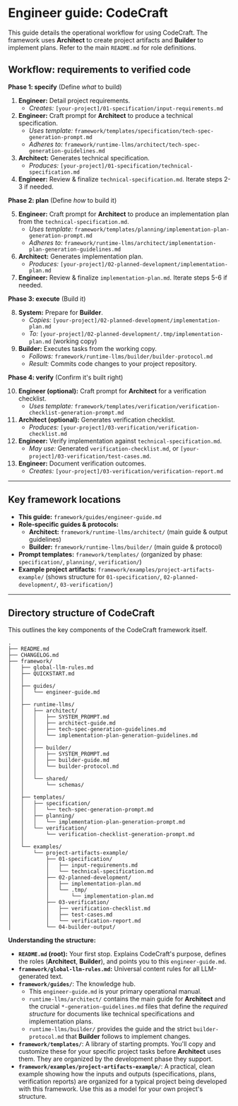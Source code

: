 # Engineer guide: CodeCraft

This guide details the operational workflow for using CodeCraft.
The framework uses **Architect** to create project artifacts and **Builder** to implement plans.
Refer to the main `README.md` for role definitions.

## Workflow: requirements to verified code

**Phase 1: specify** (Define *what* to build)

1.  **Engineer:** Detail project requirements.
    *   *Creates:* `[your-project]/01-specification/input-requirements.md`
2.  **Engineer:** Craft prompt for **Architect** to produce a technical specification.
    *   *Uses template:* `framework/templates/specification/tech-spec-generation-prompt.md`
    *   *Adheres to:* `framework/runtime-llms/architect/tech-spec-generation-guidelines.md`
3.  **Architect:** Generates technical specification.
    *   *Produces:* `[your-project]/01-specification/technical-specification.md`
4.  **Engineer:** Review & finalize `technical-specification.md`. Iterate steps 2-3 if needed.

**Phase 2: plan** (Define *how* to build it)

5.  **Engineer:** Craft prompt for **Architect** to produce an implementation plan from the `technical-specification.md`.
    *   *Uses template:* `framework/templates/planning/implementation-plan-generation-prompt.md`
    *   *Adheres to:* `framework/runtime-llms/architect/implementation-plan-generation-guidelines.md`
6.  **Architect:** Generates implementation plan.
    *   *Produces:* `[your-project]/02-planned-development/implementation-plan.md`
7.  **Engineer:** Review & finalize `implementation-plan.md`. Iterate steps 5-6 if needed.

**Phase 3: execute** (Build it)

8.  **System:** Prepare for **Builder**.
    *   *Copies:* `[your-project]/02-planned-development/implementation-plan.md`
    *   *To:* `[your-project]/02-planned-development/.tmp/implementation-plan.md` (working copy)
9.  **Builder:** Executes tasks from the working copy.
    *   *Follows:* `framework/runtime-llms/builder/builder-protocol.md`
    *   *Result:* Commits code changes to your project repository.

**Phase 4: verify** (Confirm it's built right)

10. **Engineer (optional):** Craft prompt for **Architect** for a verification checklist.
    *   *Uses template:* `framework/templates/verification/verification-checklist-generation-prompt.md`
11. **Architect (optional):** Generates verification checklist.
    *   *Produces:* `[your-project]/03-verification/verification-checklist.md`
12. **Engineer:** Verify implementation against `technical-specification.md`.
    *   *May use:* Generated `verification-checklist.md`, or `[your-project]/03-verification/test-cases.md`.
13. **Engineer:** Document verification outcomes.
    *   *Creates:* `[your-project]/03-verification/verification-report.md`

---

## Key framework locations

*   **This guide:** `framework/guides/engineer-guide.md`
*   **Role-specific guides & protocols:**
    *   **Architect:** `framework/runtime-llms/architect/` (main guide & output guidelines)
    *   **Builder:** `framework/runtime-llms/builder/` (main guide & protocol)
*   **Prompt templates:** `framework/templates/` (organized by phase: `specification/`, `planning/`, `verification/`)
*   **Example project artifacts:** `framework/examples/project-artifacts-example/` (shows structure for `01-specification/`, `02-planned-development/`, `03-verification/`)

---

## Directory structure of CodeCraft

This outlines the key components of the CodeCraft framework itself.

```
.
├── README.md
├── CHANGELOG.md
├── framework/
│   ├── global-llm-rules.md
│   ├── QUICKSTART.md
│   │
│   ├── guides/
│   │   └── engineer-guide.md
│   │
│   ├── runtime-llms/
│   │   ├── architect/
│   │   │   ├── SYSTEM_PROMPT.md
│   │   │   ├── architect-guide.md
│   │   │   ├── tech-spec-generation-guidelines.md
│   │   │   └── implementation-plan-generation-guidelines.md
│   │   │
│   │   ├── builder/
│   │   │   ├── SYSTEM_PROMPT.md
│   │   │   ├── builder-guide.md
│   │   │   └── builder-protocol.md
│   │   │
│   │   └── shared/
│   │       └── schemas/
│   │
│   ├── templates/
│   │   ├── specification/
│   │   │   └── tech-spec-generation-prompt.md
│   │   ├── planning/
│   │   │   └── implementation-plan-generation-prompt.md
│   │   └── verification/
│   │       └── verification-checklist-generation-prompt.md
│   │
│   └── examples/
│       └── project-artifacts-example/
│           ├── 01-specification/
│           │   ├── input-requirements.md
│           │   └── technical-specification.md
│           ├── 02-planned-development/
│           │   ├── implementation-plan.md
│           │   └── .tmp/
│           │       └── implementation-plan.md
│           ├── 03-verification/
│           │   ├── verification-checklist.md
│           │   ├── test-cases.md
│           │   └── verification-report.md
│           └── 04-builder-output/
```

**Understanding the structure:**

*   **`README.md` (root):** Your first stop. Explains CodeCraft's purpose, defines the roles (**Architect**, **Builder**), and points you to this `engineer-guide.md`.
*   **`framework/global-llm-rules.md`:** Universal content rules for all LLM-generated text.
*   **`framework/guides/`**: The knowledge hub.
    *   This `engineer-guide.md` is your primary operational manual.
    *   `runtime-llms/architect/` contains the main guide for **Architect** and the crucial `*-generation-guidelines.md` files that define the *required structure* for documents like technical specifications and implementation plans.
    *   `runtime-llms/builder/` provides the guide and the strict `builder-protocol.md` that **Builder** follows to implement changes.
*   **`framework/templates/`**: A library of starting prompts. You'll copy and customize these for your specific project tasks before **Architect** uses them. They are organized by the development phase they support.
*   **`framework/examples/project-artifacts-example/`**: A practical, clean example showing how the inputs and outputs (specifications, plans, verification reports) are organized for a typical project being developed with this framework. Use this as a model for your own project's structure.

